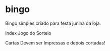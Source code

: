 # bingo
Bingo simples criado para festa junina da loja.

Index 
  Jogo do Sorteio
 
Cartas
  Devem ser Impressas e depois cortadas!
